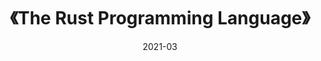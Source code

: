 ---
title: 《The Rust Programming Language》
page: readings
score: 4
comment: Rust 入门教程，讲的很详细
date: 2021-03
douban: https://book.douban.com/subject/27013197/
tags: 
- Rust
---